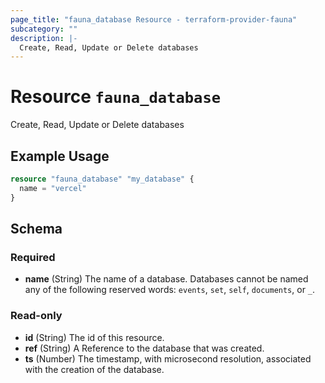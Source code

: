 ```yaml
---
page_title: "fauna_database Resource - terraform-provider-fauna"
subcategory: ""
description: |-
  Create, Read, Update or Delete databases
---
```


# Resource `fauna_database`

Create, Read, Update or Delete databases

## Example Usage

```terraform
resource "fauna_database" "my_database" {
  name = "vercel"
}
```

## Schema

### Required

- **name** (String) The name of a database. Databases cannot be named any of the following reserved words: `events`, `set`, `self`, `documents`, or `_`.

### Read-only

- **id** (String) The id of this resource.
- **ref** (String) A Reference to the database that was created.
- **ts** (Number) The timestamp, with microsecond resolution, associated with the creation of the database.


